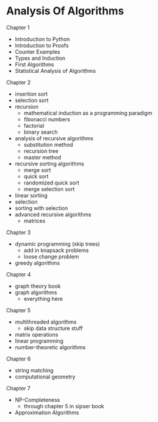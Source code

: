 # Analysis Of Algorithms

Chapter 1
* Introduction to Python
* Introduction to Proofs
* Counter Examples
* Types and Induction
* First Algorithms
* Statistical Analysis of Algorithms

Chapter 2
* insertion sort
* selection sort
* recursion
    * mathematical induction as a programming paradigm
    * fibonacci numbers
    * factorial
    * binary search
* analysis of recursive algorithms
    * substitution method
    * recursion tree
    * master method
* recursive sorting algorithms
    * merge sort
    * quick sort
    * randomized quick sort
    * merge selection sort
* linear sorting
* selection
* sorting with selection
* advanced recursive algorithms
    * matrices

Chapter 3
* dynamic programming (skip trees)
    * add in knapsack problems
    * loose change problem
* greedy algorithms

Chapter 4
* graph theory book
* graph algorithms
    * everything here

Chapter 5
* multithreaded algorithms
    * skip data structure stuff
* matrix operations
* linear programming
* number-theoretic algorithms

Chapter 6
* string matching
* computational geometry

Chapter 7
* NP-Completeness
    * through chapter 5 in sipser book
* Approximation Algorithms

